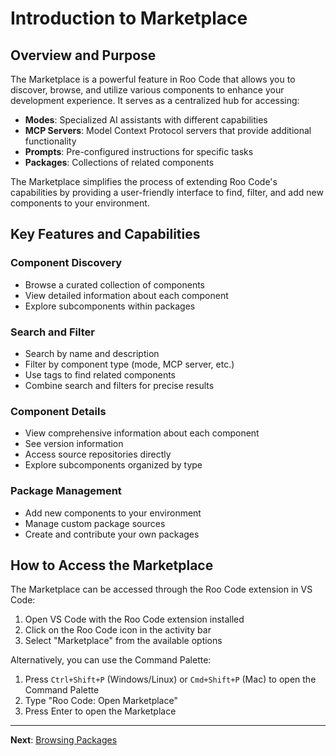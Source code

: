# Introduction to Marketplace

## Overview and Purpose

The Marketplace is a powerful feature in Roo Code that allows you to discover, browse, and utilize various components to enhance your development experience. It serves as a centralized hub for accessing:

- **Modes**: Specialized AI assistants with different capabilities
- **MCP Servers**: Model Context Protocol servers that provide additional functionality
- **Prompts**: Pre-configured instructions for specific tasks
- **Packages**: Collections of related components

The Marketplace simplifies the process of extending Roo Code's capabilities by providing a user-friendly interface to find, filter, and add new components to your environment.

## Key Features and Capabilities

### Component Discovery

- Browse a curated collection of components
- View detailed information about each component
- Explore subcomponents within packages

### Search and Filter

- Search by name and description
- Filter by component type (mode, MCP server, etc.)
- Use tags to find related components
- Combine search and filters for precise results

### Component Details

- View comprehensive information about each component
- See version information
- Access source repositories directly
- Explore subcomponents organized by type

### Package Management

- Add new components to your environment
- Manage custom package sources
- Create and contribute your own packages

## How to Access the Marketplace

The Marketplace can be accessed through the Roo Code extension in VS Code:

1. Open VS Code with the Roo Code extension installed
2. Click on the Roo Code icon in the activity bar
3. Select "Marketplace" from the available options

Alternatively, you can use the Command Palette:

1. Press `Ctrl+Shift+P` (Windows/Linux) or `Cmd+Shift+P` (Mac) to open the Command Palette
2. Type "Roo Code: Open Marketplace"
3. Press Enter to open the Marketplace

---

**Next**: [Browsing Packages](./02-browsing-packages.md)
